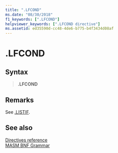 ```yaml
---
title: ".LFCOND"
ms.date: "08/30/2018"
f1_keywords: [".LFCOND"]
helpviewer_keywords: [".LFCOND directive"]
ms.assetid: ed35590d-cc48-4de6-b775-b4f3434d08af
---
```

# .LFCOND

## Syntax

> **.LFCOND**

## Remarks

See [.LISTIF](../../assembler/masm/dot-listif.md).

## See also

[Directives reference](directives-reference.md)<br/>
[MASM BNF Grammar](masm-bnf-grammar.md)
